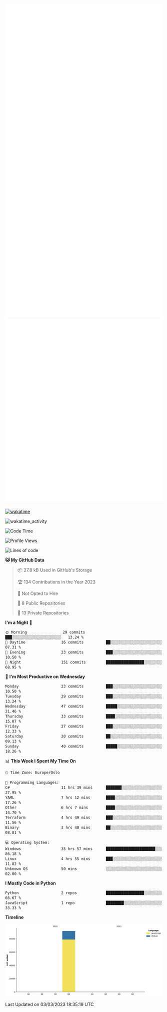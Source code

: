 ![Metrics](/metrics.svg)![Additional metrics](metrics.additional.svg)
----------------------------------------------------------------------------------------------------------------------------------------------------

[![wakatime](https://wakatime.com/badge/user/139c3dc8-b99d-475a-b6b4-e7663d03add8.svg)](https://wakatime.com/@139c3dc8-b99d-475a-b6b4-e7663d03add8)

![wakatime_activity](https://wakatime.com/share/@merca/d0fb6363-0f77-40ae-9525-9b9347ed2e36.svg)

<!--START_SECTION:waka-->
![Code Time](http://img.shields.io/badge/Code%20Time-6%2C413%20hrs%2014%20mins-blue)

![Profile Views](http://img.shields.io/badge/Profile%20Views-5-blue)

![Lines of code](https://img.shields.io/badge/From%20Hello%20World%20I%27ve%20Written-83.9%20thousand%20lines%20of%20code-blue)

**🐱 My GitHub Data** 

> 📦 27.8 kB Used in GitHub's Storage 
 > 
> 🏆 134 Contributions in the Year 2023
 > 
> 🚫 Not Opted to Hire
 > 
> 📜 8 Public Repositories 
 > 
> 🔑 13 Private Repositories 
 > 
**I'm a Night 🦉** 

```text
🌞 Morning                29 commits          ███░░░░░░░░░░░░░░░░░░░░░░   13.24 % 
🌆 Daytime                16 commits          ██░░░░░░░░░░░░░░░░░░░░░░░   07.31 % 
🌃 Evening                23 commits          ███░░░░░░░░░░░░░░░░░░░░░░   10.50 % 
🌙 Night                  151 commits         █████████████████░░░░░░░░   68.95 % 
```
📅 **I'm Most Productive on Wednesday** 

```text
Monday                   23 commits          ███░░░░░░░░░░░░░░░░░░░░░░   10.50 % 
Tuesday                  29 commits          ███░░░░░░░░░░░░░░░░░░░░░░   13.24 % 
Wednesday                47 commits          █████░░░░░░░░░░░░░░░░░░░░   21.46 % 
Thursday                 33 commits          ████░░░░░░░░░░░░░░░░░░░░░   15.07 % 
Friday                   27 commits          ███░░░░░░░░░░░░░░░░░░░░░░   12.33 % 
Saturday                 20 commits          ██░░░░░░░░░░░░░░░░░░░░░░░   09.13 % 
Sunday                   40 commits          █████░░░░░░░░░░░░░░░░░░░░   18.26 % 
```


📊 **This Week I Spent My Time On** 

```text
🕑︎ Time Zone: Europe/Oslo

💬 Programming Languages: 
C#                       11 hrs 39 mins      ███████░░░░░░░░░░░░░░░░░░   27.95 % 
YAML                     7 hrs 12 mins       ████░░░░░░░░░░░░░░░░░░░░░   17.26 % 
Other                    6 hrs 7 mins        ████░░░░░░░░░░░░░░░░░░░░░   14.70 % 
Terraform                4 hrs 49 mins       ███░░░░░░░░░░░░░░░░░░░░░░   11.56 % 
Binary                   3 hrs 40 mins       ██░░░░░░░░░░░░░░░░░░░░░░░   08.81 % 

💻 Operating System: 
Windows                  35 hrs 57 mins      ██████████████████████░░░   86.18 % 
Linux                    4 hrs 55 mins       ███░░░░░░░░░░░░░░░░░░░░░░   11.82 % 
Unknown OS               50 mins             ░░░░░░░░░░░░░░░░░░░░░░░░░   02.00 % 
```

**I Mostly Code in Python** 

```text
Python                   2 repos             █████████████████░░░░░░░░   66.67 % 
JavaScript               1 repo              ████████░░░░░░░░░░░░░░░░░   33.33 % 
```



**Timeline**

![Lines of Code chart](https://raw.githubusercontent.com/merca/merca/current/assets/bar_graph.png)


 Last Updated on 03/03/2023 18:35:19 UTC
<!--END_SECTION:waka-->
